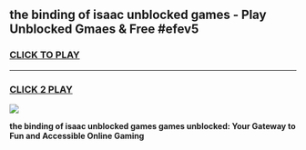 
## the binding of isaac unblocked games - Play Unblocked Gmaes & Free #efev5
<h3>
<a href="https://news.freeplayer.one?title=the_binding_of_isaac_unblocked_games&ref=03M">CLICK TO PLAY</a></h3>
<hr>

<h3>
<a href="https://news.freeplayer.one?title=the_binding_of_isaac_unblocked_games&ref=03M">CLICK 2 PLAY</a>
  
</h3>

<a href="https://news.freeplayer.one?title=the_binding_of_isaac_unblocked_games&ref=03M"><img src="https://clearcache.store/games.png"></a>


**the binding of isaac unblocked games games unblocked: Your Gateway to Fun and Accessible Online Gaming**
